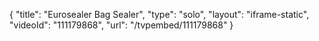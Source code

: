{
    "title": "Eurosealer Bag Sealer",
    "type": "solo",
    "layout": "iframe-static",
    "videoId": "111179868",
    "url": "\/tvpembed\/111179868"
}